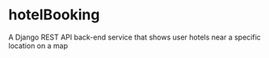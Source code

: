 # hotelBooking
A Django REST API back-end service that shows user hotels near a specific location on a map
